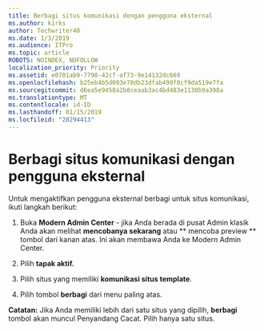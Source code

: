 ```yaml
---
title: Berbagi situs komunikasi dengan pengguna eksternal
ms.author: kirks
author: Techwriter40
ms.date: 1/3/2019
ms.audience: ITPro
ms.topic: article
ROBOTS: NOINDEX, NOFOLLOW
localization_priority: Priority
ms.assetid: e0701ab9-7798-42cf-af73-9e14132dc669
ms.openlocfilehash: b25eb4b5d093e78db23dfab499f0cf9da519e7fa
ms.sourcegitcommit: d6ea5e9458a2b8ceaab3ac4bd483e1130b9a398a
ms.translationtype: MT
ms.contentlocale: id-ID
ms.lasthandoff: 01/15/2019
ms.locfileid: "28294413"
---
```

# <a name="share-a-communication-site-with-external-users"></a>Berbagi situs komunikasi dengan pengguna eksternal

Untuk mengaktifkan pengguna eksternal berbagi untuk situs komunikasi, ikuti langkah berikut: 
  
1. Buka **Modern Admin Center** - jika Anda berada di pusat Admin klasik Anda akan melihat **mencobanya sekarang** atau ** mencoba preview ** tombol dari kanan atas. Ini akan membawa Anda ke Modern Admin Center. 
  
2. Pilih **tapak aktif.**
  
3. Pilih situs yang memiliki **komunikasi situs template**. 
  
4. Pilih tombol **berbagi** dari menu paling atas. 
  
 **Catatan:** Jika Anda memiliki lebih dari satu situs yang dipilih, **berbagi** tombol akan muncul Penyandang Cacat. Pilih hanya satu situs. 
  

